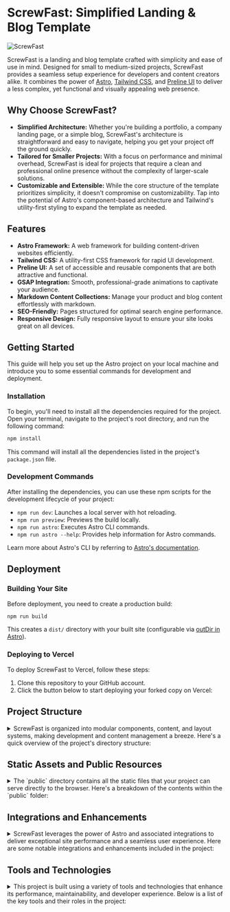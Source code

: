 # ScrewFast: Simplified Landing & Blog Template

![ScrewFast](https://github.com/mearashadowfax/ScrewFast/assets/125820963/5c6ef8aa-b859-49ce-9468-cf548c33c8fc)

ScrewFast is a landing and blog template crafted with simplicity and ease of use in mind. Designed for small to medium-sized projects, ScrewFast provides a seamless setup experience for developers and content creators alike. It combines the power of [Astro](https://astro.build/), [Tailwind CSS](https://tailwindcss.com/), and [Preline UI](https://preline.co/) to deliver a less complex, yet functional and visually appealing web presence.

## Why Choose ScrewFast?

- **Simplified Architecture:** Whether you're building a portfolio, a company landing page, or a simple blog, ScrewFast's architecture is straightforward and easy to navigate, helping you get your project off the ground quickly.
- **Tailored for Smaller Projects:** With a focus on performance and minimal overhead, ScrewFast is ideal for projects that require a clean and professional online presence without the complexity of larger-scale solutions.
- **Customizable and Extensible:** While the core structure of the template prioritizes simplicity, it doesn't compromise on customizability. Tap into the potential of Astro's component-based architecture and Tailwind's utility-first styling to expand the template as needed.

## Features

- **Astro Framework:** A web framework for building content-driven websites efficiently.
- **Tailwind CSS:** A utility-first CSS framework for rapid UI development.
- **Preline UI:** A set of accessible and reusable components that are both attractive and functional.
- **GSAP Integration:** Smooth, professional-grade animations to captivate your audience.
- **Markdown Content Collections:** Manage your product and blog content effortlessly with markdown.
- **SEO-Friendly:** Pages structured for optimal search engine performance.
- **Responsive Design:** Fully responsive layout to ensure your site looks great on all devices.

## Getting Started

This guide will help you set up the Astro project on your local machine and introduce you to some essential commands for development and deployment.

### Installation

To begin, you'll need to install all the dependencies required for the project. Open your terminal, navigate to the project's root directory, and run the following command:

```bash
npm install
```

This command will install all the dependencies listed in the project's `package.json` file.

### Development Commands

After installing the dependencies, you can use these npm scripts for the development lifecycle of your project:

- `npm run dev`: Launches a local server with hot reloading.
- `npm run preview`: Previews the build locally.
- `npm run astro`: Executes Astro CLI commands.
- `npm run astro --help`: Provides help information for Astro commands.

Learn more about Astro's CLI by referring to [Astro's documentation](https://docs.astro.build/).

## Deployment

### Building Your Site

Before deployment, you need to create a production build:

```bash
npm run build
```

This creates a `dist/` directory with your built site (configurable via [outDir in Astro](https://docs.astro.build/en/reference/configuration-reference/#outdir)).

### Deploying to Vercel

To deploy ScrewFast to Vercel, follow these steps:

1. Clone this repository to your GitHub account.
2. Click the button below to start deploying your forked copy on Vercel:

## Project Structure

<details>
<summary>
ScrewFast is organized into modular components, content, and layout systems, making development and content management a breeze. Here's a quick overview of the project's directory structure:
</summary>
<br>

```md

src/
├── components/           # Reusable components
│   ├── Meta.astro        # Meta component for SEO
│   ├── sections/         # Sectional components for various parts of the website
│   ├── ThemeIcon.astro   # Theme switcher icon component
│   └── ui/               # UI components categorized by their functionality
├── content/              # Content files in markdown for blog posts, insights, and products
│   ├── blog/             # Blog posts written in markdown
│   ├── insights/         # Insights articles
│   ├── products/         # Product details
│   └── config.ts         # Site configuration
├── images/               # Image assets for the website
├── layouts/              # Layout components
│   └── MainLayout.astro  # Main layout component
├── pages/                # Astro pages representing each website section or view
│   ├── 404.astro         # Custom 404 page
│   ├── blog/             # Blog listing and post pages
│   ├── contact.astro     # Contact page
│   ├── index.astro       # Home page
│   ├── insights/         # Insights listing and detail pages
│   ├── products/         # Product listing and detail pages
│   ├── robots.txt.ts     # Dynamic generation of robots.txt
│   └── services.astro    # Services offered
└── utils/                # Utility functions

```

</details>

## Static Assets and Public Resources

<details>
<summary>
The `public` directory contains all the static files that your project can serve directly to the browser. Here's a breakdown of the contents within the `public` folder:
</summary>
<br>
- Favicons and device icons (e.g., `favicon.ico`, `apple-touch-icon.png`)
- PWA (Progressive Web App) manifest and icons for improved mobile support (e.g., `manifest.webmanifest`, `icon-512.png`)
- `social.png`: An image for social media sharing previews
- `scripts`: Third-party libraries and scripts
  - `gsap`: GreenSock Animation Platform files for creating high-performance animations
  - `lenis`: Smooth scrolling library for improved scroll interactions
  - `preline`: Set of UI component scripts from Preline UI

Here's the layout of the `public` directory:

```md

public/
├── apple-touch-icon.png
├── favicon.ico
├── icon-192.png
├── icon-512.png
├── icon.svg
├── manifest.webmanifest
├── maskable_icon.png
├── maskable_icon_x512.png
├── scripts/
│   └── vendor/
│       ├── gsap/
│       │   └── gsap.min.js
│       ├── lenis/
│       │   └── lenis.js
│       └── preline/
│           ├── accordion/
│           ├── collapse/
│           ├── overlay/
│           └── tabs/
└── social.png

```

When adding or updating icons and favicons, ensure that they match the sizes expected by various devices and that they're referenced correctly in the head of your HTML document.

The scripts in the `public/scripts/vendor` directory are essential for the interactivity and aesthetic features of the website. Do not remove these unless you plan to replace their functionality.
</details>

## Integrations and Enhancements

<details>
<summary>
ScrewFast leverages the power of Astro and associated integrations to deliver exceptional site performance and a seamless user experience. Here are some notable integrations and enhancements included in the project:
</summary>
<br>

### Lenis for Smooth Scrolling

Experience buttery smooth scrolling with [Lenis](https://lenis.studiofreight.com/). We've integrated Lenis to provide an enhanced scrolling experience that's both fluid and responsive.

Here's how we set up Lenis in `src/layouts/MainLayout.astro`:

```html
<script is:inline src="/scripts/vendor/lenis/lenis.js"></script>
<script is:inline>
  // Script to handle Lenis library settings for smooth scrolling
  const lenis = new Lenis({
    smooth: true,
    smoothTouch: false
  });

  function raf(time) {
    lenis.raf(time); // Update Lenis on each animation frame
    requestAnimationFrame(raf); // Continuously invoke the raf function at refresh rate
  }
  requestAnimationFrame(raf); // Start the loop
</script>
<style>
html.lenis {
  height: auto;
}
.lenis.lenis-smooth {
  scroll-behavior: auto !important;
}
.lenis.lenis-smooth [data-lenis-prevent] {
  overscroll-behavior: contain;
}
.lenis.lenis-stopped {
  overflow: hidden;
}
.lenis.lenis-scrolling iframe {
  pointer-events: none;
}
</style>
```

Please note that smooth scrolling can affect accessibility and performance on some devices, so be sure to test it comprehensively across different environments.

If you would like to remove Lenis, just comment out or delete these lines, and the scrolling will return to the default behavior.

### GSAP Integration

 For individual product pages, [GSAP](https://gsap.com/) has been integrated to add engaging animations that execute as soon as the product page loads. You can find and modify the GSAP configuration in the script sections of the product page file located at `src/pages/products/[...slug].astro`:

```html
<script is:inline src="/scripts/vendor/gsap/gsap.min.js"></script>
<script>
  window.addEventListener("load", (event) => {
    if (window.gsap) {
      const gsap = window.gsap;
      // Initialize GSAP animations...
    }
  });
</script>
```

**Customizing Animations:**

Please tailor the GSAP animations within this script to fit your project's look and feel. The provided example is a starting point, representing how to leverage GSAP for immediate visual impact as a product page loads.

**Modifying or Removing Animations:**

This integration is designed for flexibility:

- To adjust an animation, modify the properties and parameters within the `gsap.from` method or add new GSAP calls as needed.
- If GSAP is not required or you wish to rely on a different methodology, remove the the relevant code.

We've chosen to keep the integration lean and focused, but GSAP's comprehensive documentation can be referred to for more intricate animation work: [GSAP Documentation](https://gsap.com/docs/v3/).

### Hiding Scrollbar

To achieve a cleaner and more spacious design, the default scrollbar has been visually removed. While this choice fits the aesthetic goals of the project, it's important to consider that hiding scrollbars can sometimes affect accessibility and user experience. We recommend evaluating this design decision within the context of your user base and their needs.

For those who prefer custom-styled scrollbars, we suggest using the [tailwind-scrollbar](https://adoxography.github.io/tailwind-scrollbar/) plugin, which adds Tailwind CSS utilities for scrollbar styles, allowing for more controlled customization that can also meet accessibility standards.

If you wish to return the default scrollbar, you can comment out or remove the following CSS from `src/layouts/MainLayout.astro`:

```html
<style>
.scrollbar-hide::-webkit-scrollbar {
  display: none;
}
.scrollbar-hide {
  -ms-overflow-style: none;
  scrollbar-width: none;
}
</style>
```

Additionally, update the `<html>` tag to remove the `scrollbar-hide` class, resulting in:

```html
<html lang="en" class="scroll-pt-16">
```

### SEO Configuration

The ScrewFast template includes a flexible SEO configuration that allows you to optimize each page for search engines and social media platforms effectively. By utilizing the `Meta.astro` component, you can easily customize important metadata such as page titles, descriptions, author information, and social media images.

The `Meta.astro` component is designed with default properties. However, you have the option to override these defaults by passing custom props. Furthermore, you can extend the metadata by adding additional properties as needed.

#### Customizing Metadata with Meta.astro

The `Meta.astro` component comes preset with default metadata, but you can override these defaults per page:

```astro
// Extract props with our default values
const { meta = "ScrewFast offers top-tier hardware tools and expert construction services.", structuredData } = Astro.props;
```

#### Applying Metadata in Layouts

In your `MainLayout.astro` (or other layout files), you'd set up the props that you want to pass to the `Meta` component:

```astro
---
const { meta, structuredData } = Astro.props;

interface Props {
  meta?: string;
  structuredData?: object;
}
---

<Meta meta={meta} structuredData={structuredData} />
```

#### Customizing Metadata on Individual Pages

Finally, for each page, you can pass custom metadata through the layout:

```astro
---
import MainLayout from '../layouts/MainLayout.astro';
---

<MainLayout meta="Find the perfect hardware tools with ScrewFast for all your construction needs.">
  <!-- Page content -->
</MainLayout>
```

With this setup, the Meta component receives the custom meta description and applies it to the page's metadata. If no custom value is passed, the default from `Meta.astro` will be used instead.

#### Extending Metadata for SEO

For a more robust SEO strategy, you can create additional properties in the `Meta.astro` component. For instance, you may want to include specific Open Graph tags for article publishing dates or tags for Twitter-specific metadata.

#### Structured Data and Rich Snippets

The `Meta.astro` component also handles structured data using JSON-LD format, enhancing how search engines interpret the content of your pages. This can improve how your content appears in search results with rich snippets. You can configure the structured data by modifying the `structuredData` property with relevant schema.org types and properties.

#### Using Astro SEO Integrations

While the template provides a custom SEO solution, you may choose to utilize an Astro integration such as [Astro SEO](https://github.com/jonasmerlin/astro-seo#readme) for additional SEO features and optimizations. Integrating such a package might provide more automated metadata management or additional SEO-focused functionality.

### Robots.txt

`robots.txt` is dynamically generated using the code found in src/pages/robots.txt.ts. This configuration follows the example from the Astro Docs:

```ts
import type { APIRoute } from 'astro';

const robotsTxt = `
User-agent: *
Allow: /

Sitemap: ${new URL('sitemap-index.xml', import.meta.env.SITE).href}
`.trim();

export const GET: APIRoute = () => {
  return new Response(robotsTxt, {
    headers: {
      'Content-Type': 'text/plain; charset=utf-8',
    },
  });
};
```

### Astro Integrations

Maximize your website's efficiency with these built-in Astro integrations:

- [Astro Compressor](https://github.com/sondr3/astro-compressor#readme): Automatically compresses your Astro-generated site using gzip or brotli, ensuring faster load times for your users.
Configure the compressor in your `astro.config.mjs` file:

```mjs
   export default defineConfig({
     // ...other Astro configurations
    integrations: [...other Astro integrations, compressor({ gzip: false, brotli: true })],
   });
```

- [Astro Sitemap](https://docs.astro.build/en/guides/integrations-guide/sitemap/): Automatically generates a sitemap for your website, which is vital for SEO and helping search engine bots crawl your pages effectively. Add the sitemap configuration to your astro.config.mjs, specifying your site's base URL and any additional options:

```mjs
   export default defineConfig({
  // ...
  site: 'https://example.com',
  integrations: [sitemap()],
});
```

### Flexibility with Integrations

The great thing about Astro is its rich ecosystem of integrations, allowing you to tailor project functionalities to your exact needs. Feel free to explore [Astro integrations page](https://astro.build/integrations/) and add additional capabilities as you see fit.
</details>

## Tools and Technologies

<details>
<summary>
This project is built using a variety of tools and technologies that enhance its performance, maintainability, and developer experience. Below is a list of the key tools and their roles in the project:
</summary>
<br>

### Preline UI

Interactive components such as navbars, modals, and accordions are based on Preline UI, a popular open-source component library.

### Tailwind CSS

Our project's styling is completely powered by Tailwind CSS's utility-first classes. This approach provides us with the flexibility to design custom layouts and components directly in our markup.

In our project configuration, we use `prettier-plugin-tailwindcss` in `.prettierrc` to ensure consistent styling:

```json
{
  "plugins": ["prettier-plugin-tailwindcss"]
}
```

### Deployment and Security

The project is deployed on `Vercel`, leveraging the platform's capabilities for seamless CI/CD. Security headers and caching behavior are configured in `vercel.json` to ensure best practices in security and performance:

```json
{
  "headers": [
    {
      "source": "/(.*)",
      "headers": [
        {
          "key": "Content-Security-Policy",
          "value": "default-src 'self'; [other-directives]"
        }
        // Additional security headers...
      ]
    }
  ]
}
```

### HTML Minification

To further enhance the site's performance, we use `process-html.mjs`, a [custom script](https://straffesites.com/en/blog/optimize-astro-html-post-build) that minifies HTML files after the build process.

```mjs
// Post-build HTML minification script snippet
// ...
await Promise.all(
  files.map(async (file) => {
    // Processing and minification logic here
  })
);
```

Please refer to the respective documentations for each tool:

- [Preline UI Documentation](https://preline.co/docs)
- [Tailwind CSS Documentation](https://tailwindcss.com/docs)
- [Vercel Documentation](https://vercel.com/docs)
- [html-minifier Documentation](https://github.com/kangax/html-minifier)

</details>

